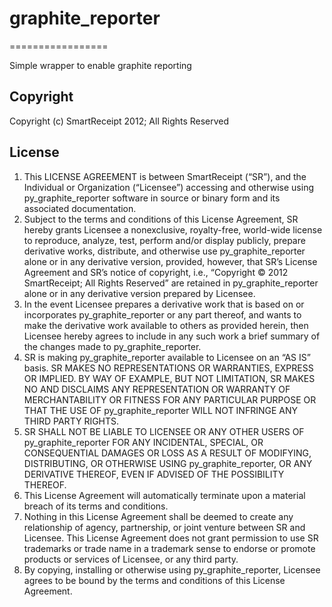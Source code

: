 # graphite_reporter #
=================

Simple wrapper to enable graphite reporting

## Copyright ##

Copyright (c) SmartReceipt 2012; All Rights Reserved

## License ##

1. This LICENSE AGREEMENT is between SmartReceipt (“SR”), and the Individual or Organization (“Licensee”) accessing and otherwise using py_graphite_reporter software in source or binary form and its associated documentation.
2. Subject to the terms and conditions of this License Agreement, SR hereby grants Licensee a nonexclusive, royalty-free, world-wide license to reproduce, analyze, test, perform and/or display publicly, prepare derivative works, distribute, and otherwise use py_graphite_reporter alone or in any derivative version, provided, however, that SR’s License Agreement and SR’s notice of copyright, i.e., “Copyright © 2012 SmartReceipt; All Rights Reserved” are retained in py_graphite_reporter alone or in any derivative version prepared by Licensee.
3. In the event Licensee prepares a derivative work that is based on or incorporates py_graphite_reporter or any part thereof, and wants to make the derivative work available to others as provided herein, then Licensee hereby agrees to include in any such work a brief summary of the changes made to py_graphite_reporter.
4. SR is making py_graphite_reporter available to Licensee on an “AS IS” basis. SR MAKES NO REPRESENTATIONS OR WARRANTIES, EXPRESS OR IMPLIED. BY WAY OF EXAMPLE, BUT NOT LIMITATION, SR MAKES NO AND DISCLAIMS ANY REPRESENTATION OR WARRANTY OF MERCHANTABILITY OR FITNESS FOR ANY PARTICULAR PURPOSE OR THAT THE USE OF py_graphite_reporter WILL NOT INFRINGE ANY THIRD PARTY RIGHTS.
5. SR SHALL NOT BE LIABLE TO LICENSEE OR ANY OTHER USERS OF py_graphite_reporter FOR ANY INCIDENTAL, SPECIAL, OR CONSEQUENTIAL DAMAGES OR LOSS AS A RESULT OF MODIFYING, DISTRIBUTING, OR OTHERWISE USING py_graphite_reporter, OR ANY DERIVATIVE THEREOF, EVEN IF ADVISED OF THE POSSIBILITY THEREOF.
6. This License Agreement will automatically terminate upon a material breach of its terms and conditions.
7. Nothing in this License Agreement shall be deemed to create any relationship of agency, partnership, or joint venture between SR and Licensee. This License Agreement does not grant permission to use SR trademarks or trade name in a trademark sense to endorse or promote products or services of Licensee, or any third party.
8. By copying, installing or otherwise using py_graphite_reporter, Licensee agrees to be bound by the terms and conditions of this License Agreement.
